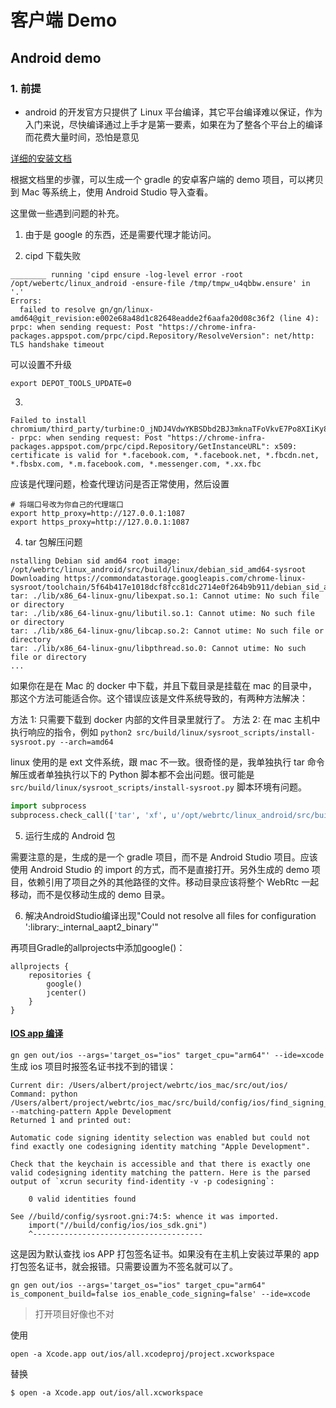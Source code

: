 # 客户端 Demo

## Android demo

### 1. 前提

- android 的开发官方只提供了 Linux 平台编译，其它平台编译难以保证，作为入门来说，尽快编译通过上手才是第一要素，如果在为了整各个平台上的编译而花费大量时间，恐怕是意见


[详细的安装文档](https://webrtc.googlesource.com/src/+/refs/heads/master/docs/native-code/android/index.md)

根据文档里的步骤，可以生成一个 gradle 的安卓客户端的 demo 项目，可以拷贝到 Mac 等系统上，使用 Android Studio 导入查看。

这里做一些遇到问题的补充。

1. 由于是 google 的东西，还是需要代理才能访问。

2. cipd 下载失败

```
________ running 'cipd ensure -log-level error -root /opt/webertc/linux_android -ensure-file /tmp/tmpw_u4qbbw.ensure' in '.'
Errors:
  failed to resolve gn/gn/linux-amd64@git_revision:e002e68a48d1c82648eadde2f6aafa20d08c36f2 (line 4): prpc: when sending request: Post "https://chrome-infra-packages.appspot.com/prpc/cipd.Repository/ResolveVersion": net/http: TLS handshake timeout
```

可以设置不升级

```
export DEPOT_TOOLS_UPDATE=0
```

3. 

```
Failed to install chromium/third_party/turbine:O_jNDJ4VdwYKBSDbd2BJ3mknaTFoVkvE7Po8XIiKy8sC - prpc: when sending request: Post "https://chrome-infra-packages.appspot.com/prpc/cipd.Repository/GetInstanceURL": x509: certificate is valid for *.facebook.com, *.facebook.net, *.fbcdn.net, *.fbsbx.com, *.m.facebook.com, *.messenger.com, *.xx.fbc
```

应该是代理问题，检查代理访问是否正常使用，然后设置

```shell
# 将端口号改为你自己的代理端口
export http_proxy=http://127.0.0.1:1087
export https_proxy=http://127.0.0.1:1087
```

4. tar 包解压问题

```
nstalling Debian sid amd64 root image: /opt/webrtc/linux_android/src/build/linux/debian_sid_amd64-sysroot
Downloading https://commondatastorage.googleapis.com/chrome-linux-sysroot/toolchain/5f64b417e1018dcf8fcc81dc2714e0f264b9b911/debian_sid_amd64_sysroot.tar.xz
tar: ./lib/x86_64-linux-gnu/libexpat.so.1: Cannot utime: No such file or directory
tar: ./lib/x86_64-linux-gnu/libutil.so.1: Cannot utime: No such file or directory
tar: ./lib/x86_64-linux-gnu/libcap.so.2: Cannot utime: No such file or directory
tar: ./lib/x86_64-linux-gnu/libpthread.so.0: Cannot utime: No such file or directory
...
```
如果你在是在 Mac 的 docker 中下载，并且下载目录是挂载在 mac 的目录中，那这个方法可能适合你。这个错误应该是文件系统导致的，有两种方法解决：

方法 1: 只需要下载到 docker 内部的文件目录里就行了。
方法 2: 在 mac 主机中执行响应的指令，例如 `python2 src/build/linux/sysroot_scripts/install-sysroot.py --arch=amd64`

linux 使用的是 ext 文件系统，跟 mac 不一致。很奇怪的是，我单独执行 tar 命令解压或者单独执行以下的 Python 脚本都不会出问题。很可能是 `src/build/linux/sysroot_scripts/install-sysroot.py` 脚本环境有问题。

```python
import subprocess
subprocess.check_call(['tar', 'xf', u'/opt/webrtc/linux_android/src/build/linux/debian_sid_amd64-sysroot/debian_sid_amd64_sysroot.tar.xz', '-C',  u'/opt/webrtc/linux_android/src/build/linux/debian_sid_amd64-sysroot'])
```

5. 运行生成的 Android 包

需要注意的是，生成的是一个 gradle 项目，而不是 Android Studio 项目。应该使用 Android Studio 的 import 的方式，而不是直接打开。另外生成的 demo 项目，依赖引用了项目之外的其他路径的文件。移动目录应该将整个 WebRtc 一起移动，而不是仅移动生成的 demo 目录。


6. 解决AndroidStudio编译出现"Could not resolve all files for configuration ':library:_internal_aapt2_binary'"

再项目Gradle的allprojects中添加google()：

```
allprojects {
    repositories {
        google()
        jcenter()
    }
}
```


#### [IOS app 编译](https://webrtc.googlesource.com/src/+/refs/heads/master/docs/native-code/ios/index.md)



`gn gen out/ios --args='target_os="ios" target_cpu="arm64"' --ide=xcode` 生成 ios 项目时报签名证书找不到的错误：

```
Current dir: /Users/albert/project/webrtc/ios_mac/src/out/ios/
Command: python /Users/albert/project/webrtc/ios_mac/src/build/config/ios/find_signing_identity.py --matching-pattern Apple Development
Returned 1 and printed out:

Automatic code signing identity selection was enabled but could not
find exactly one codesigning identity matching "Apple Development".

Check that the keychain is accessible and that there is exactly one
valid codesigning identity matching the pattern. Here is the parsed
output of `xcrun security find-identity -v -p codesigning`:

    0 valid identities found

See //build/config/sysroot.gni:74:5: whence it was imported.
    import("//build/config/ios/ios_sdk.gni")
    ^--------------------------------------
```

这是因为默认查找 ios APP 打包签名证书。如果没有在主机上安装过苹果的 app 打包签名证书，就会报错。只需要设置为不签名就可以了。

```shell
gn gen out/ios --args='target_os="ios" target_cpu="arm64" is_component_build=false ios_enable_code_signing=false' --ide=xcode
```

> 打开项目好像也不对

使用

```shell
open -a Xcode.app out/ios/all.xcodeproj/project.xcworkspace
```

替换

```
$ open -a Xcode.app out/ios/all.xcworkspace
```